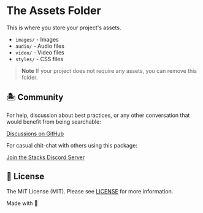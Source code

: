 # The Assets Folder

This is where you store your project's assets.

- `images/` - Images
- `audio/` - Audio files
- `video/` - Video files
- `styles/` - CSS files

> **Note**
> If your project does not require any assets, you can remove this folder.

## 🏝 Community

For help, discussion about best practices, or any other conversation that would benefit from being searchable:

[Discussions on GitHub](https://github.com/stacksjs/stacks/discussions)

For casual chit-chat with others using this package:

[Join the Stacks Discord Server](https://discord.gg/stacksjs)

## 📄 License

The MIT License (MIT). Please see [LICENSE](https://github.com/stacksjs/stacks/tree/main/LICENSE.md) for more information.

Made with 💙
